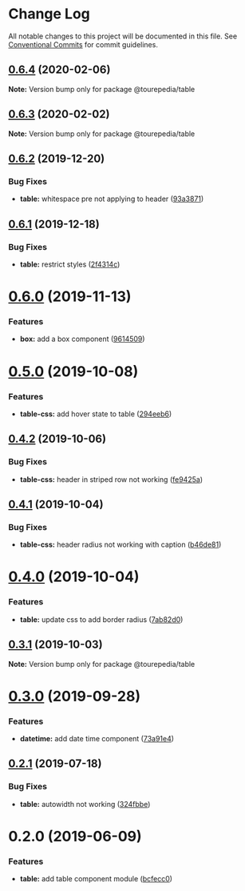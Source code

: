 # Change Log

All notable changes to this project will be documented in this file.
See [Conventional Commits](https://conventionalcommits.org) for commit guidelines.

## [0.6.4](https://github.com/tourepedia/tp-ui/compare/@tourepedia/table@0.6.3...@tourepedia/table@0.6.4) (2020-02-06)

**Note:** Version bump only for package @tourepedia/table





## [0.6.3](https://github.com/tourepedia/tp-ui/compare/@tourepedia/table@0.6.2...@tourepedia/table@0.6.3) (2020-02-02)

**Note:** Version bump only for package @tourepedia/table





## [0.6.2](https://github.com/tourepedia/tp-ui/compare/@tourepedia/table@0.6.1...@tourepedia/table@0.6.2) (2019-12-20)


### Bug Fixes

* **table:** whitespace pre not applying to header ([93a3871](https://github.com/tourepedia/tp-ui/commit/93a3871))





## [0.6.1](https://github.com/tourepedia/tp-ui/compare/@tourepedia/table@0.6.0...@tourepedia/table@0.6.1) (2019-12-18)


### Bug Fixes

* **table:** restrict styles ([2f4314c](https://github.com/tourepedia/tp-ui/commit/2f4314c))





# [0.6.0](https://github.com/tourepedia/tp-ui/compare/@tourepedia/table@0.5.0...@tourepedia/table@0.6.0) (2019-11-13)


### Features

* **box:** add a box component ([9614509](https://github.com/tourepedia/tp-ui/commit/9614509))





# [0.5.0](https://github.com/tourepedia/tp-ui/compare/@tourepedia/table@0.4.2...@tourepedia/table@0.5.0) (2019-10-08)


### Features

* **table-css:** add hover state to table ([294eeb6](https://github.com/tourepedia/tp-ui/commit/294eeb6))





## [0.4.2](https://github.com/tourepedia/tp-ui/compare/@tourepedia/table@0.4.1...@tourepedia/table@0.4.2) (2019-10-06)


### Bug Fixes

* **table-css:** header in striped row not working ([fe9425a](https://github.com/tourepedia/tp-ui/commit/fe9425a))





## [0.4.1](https://github.com/tourepedia/tp-ui/compare/@tourepedia/table@0.4.0...@tourepedia/table@0.4.1) (2019-10-04)


### Bug Fixes

* **table-css:** header radius not working with caption ([b46de81](https://github.com/tourepedia/tp-ui/commit/b46de81))





# [0.4.0](https://github.com/tourepedia/tp-ui/compare/@tourepedia/table@0.3.1...@tourepedia/table@0.4.0) (2019-10-04)


### Features

* **table:** update css to add border radius ([7ab82d0](https://github.com/tourepedia/tp-ui/commit/7ab82d0))





## [0.3.1](https://github.com/tourepedia/tp-ui/compare/@tourepedia/table@0.3.0...@tourepedia/table@0.3.1) (2019-10-03)

**Note:** Version bump only for package @tourepedia/table





# [0.3.0](https://github.com/tourepedia/tp-ui/compare/@tourepedia/table@0.2.1...@tourepedia/table@0.3.0) (2019-09-28)


### Features

* **datetime:** add date time component ([73a91e4](https://github.com/tourepedia/tp-ui/commit/73a91e4))





## [0.2.1](https://github.com/tourepedia/tp-ui/compare/@tourepedia/table@0.2.0...@tourepedia/table@0.2.1) (2019-07-18)


### Bug Fixes

* **table:** autowidth not working ([324fbbe](https://github.com/tourepedia/tp-ui/commit/324fbbe))





# 0.2.0 (2019-06-09)


### Features

* **table:** add table component module ([bcfecc0](https://github.com/tourepedia/tp-ui/commit/bcfecc0))
